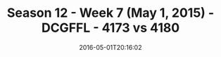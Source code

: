 ---
title: Season 12 - Week 7 (May 1, 2015) - DCGFFL - 4173 vs 4180
teams_score:
- team: 4173
  score:
- team: 4180
  score: 13
mvp: Dewayne Alexander (Black), Kevin Zajac (Maroon)
game-ball: Andy Pratt (Black), Daniel Erkenbrack (Maroon)
season: 12
week: 7
date: '2016-05-01T20:16:02'
pageid: season-12-week-7-may-1-2015-4173-vs-4180
---
